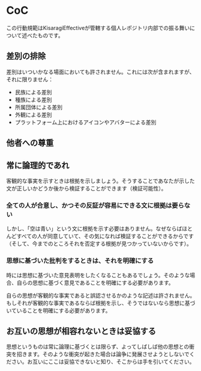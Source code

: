 # CoC

この行動規範はKisaragiEffectiveが管轄する個人レポジトリ内部での振る舞いについて述べたものです。

## 差別の排除

差別はいついかなる場面においても許されません。これには次が含まれますが、それに限りません：

* 民族による差別
* 種族による差別
* 所属団体による差別
* 外観による差別
* プラットフォーム上におけるアイコンやアバターによる差別

## 他者への尊重

## 常に論理的であれ

客観的な事実を示すときは根拠を示しましょう。そうすることであなたが示した文が正しいかどうか後から検証することができます（検証可能性）。

### 全ての人が合意し、かつその反証が容易にできる文に根拠は要らない

しかし、「空は青い」という文に根拠を示す必要はありません。なぜならばほとんどすべての人が同意していて、その気になれば検証することができるからです（そして、今までのところそれを否定する根拠が見つかっていないからです）。

### 思想に基づいた批判をするときは、それを明確にする

時には思想に基づいた意見表明をしたくなることもあるでしょう。そのような場合、自らの思想に基づく意見であることを明確にする必要があります。

自らの思想が客観的な事実であると誤認させるかのような記述は許されません。もしそれが客観的な事実であるならば根拠を示し、そうではないなら思想に基づいていることを明確にする必要があります。

## お互いの思想が相容れないときは妥協する

思想というものは常に論理に基づくとは限らず、よってしばしば他の思想との衝突を招きます。そのような衝突が起きた場合は論争に発展させようとしないでください。お互いにここは妥協できないと知り、そこからは手を引いてください。


